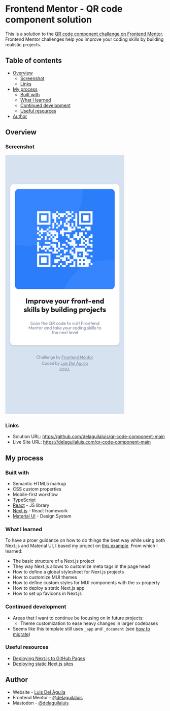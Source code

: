 # Frontend Mentor - QR code component solution

This is a solution to the [QR code component challenge on Frontend Mentor](https://www.frontendmentor.io/challenges/qr-code-component-iux_sIO_H). Frontend Mentor challenges help you improve your coding skills by building realistic projects.

## Table of contents

- [Overview](#overview)
  - [Screenshot](#screenshot)
  - [Links](#links)
- [My process](#my-process)
  - [Built with](#built-with)
  - [What I learned](#what-i-learned)
  - [Continued development](#continued-development)
  - [Useful resources](#useful-resources)
- [Author](#author)

## Overview

### Screenshot

<img src="screenshot.png" alt="screenshot" width="375"/>

### Links

- Solution URL: https://github.com/delaguilaluis/qr-code-component-main
- Live Site URL: https://delaguilaluis.com/qr-code-component-main

## My process

### Built with

- Semantic HTML5 markup
- CSS custom properties
- Mobile-first workflow
- TypeScript
- [React](https://reactjs.org/) - JS library
- [Next.js](https://nextjs.org/) - React framework
- [Material UI](https://mui.com/) - Design System

### What I learned

To have a proer guidance on how to do things the best way while using both
Next.js and Material UI, I based my project on [this example](https://github.com/mui/material-ui/tree/master/examples/material-next-ts). From which I learned:

- The basic structure of a Next.js project
- They way Next.js allows to customize meta tags in the page head
- How to define a global stylesheet for Next.js projects
- How to customize MUI themes
- How to define custom styles for MUI components with the `sx` property
- How to deploy a static Next.js app
- How to set up favicons in Next.js

### Continued development

- Areas that I want to continue be focusing on in future projects:
  - Theme customization to ease heavy changes in larger codebases
- Seems like this template still uses `_app` and `_document` (see
  [how to migrate](https://nextjs.org/docs/app/building-your-application/upgrading/app-router-migration#migrating-_documentjs-and-_appjs))

### Useful resources

- [Deploying Next.js to GitHub Pages](https://github.com/vercel/next.js/blob/canary/examples/github-pages)
- [Deploying static Next.js sites](https://nextjs.org/docs/app/building-your-application/deploying/static-exports)

## Author

- Website - [Luis Del Águila](https://delaguilaluis.com)
- Frontend Mentor - [@delaguilaluis](https://www.frontendmentor.io/profile/delaguilaluis)
- Mastodon - [@delaguilaluis](https://hachyderm.io/@delaguilaluis)
